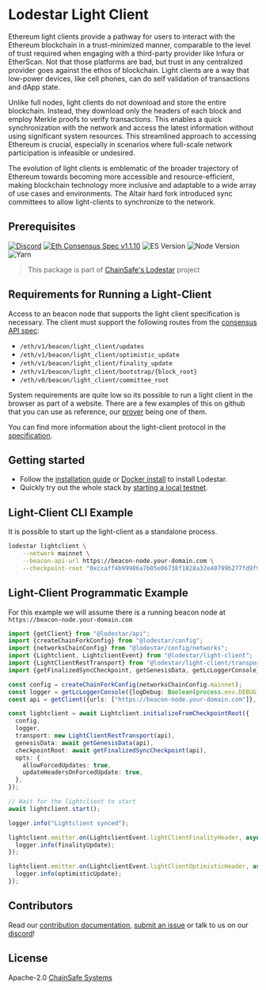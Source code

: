 # Lodestar Light Client

Ethereum light clients provide a pathway for users to interact with the Ethereum blockchain in a trust-minimized manner, comparable to the level of trust required when engaging with a third-party provider like Infura or EtherScan. Not that those platforms are bad, but trust in any centralized provider goes against the ethos of blockchain. Light clients are a way that low-power devices, like cell phones, can do self validation of transactions and dApp state.

Unlike full nodes, light clients do not download and store the entire blockchain. Instead, they download only the headers of each block and employ Merkle proofs to verify transactions. This enables a quick synchronization with the network and access the latest information without using significant system resources​. This streamlined approach to accessing Ethereum is crucial, especially in scenarios where full-scale network participation is infeasible or undesired.

The evolution of light clients is emblematic of the broader trajectory of Ethereum towards becoming more accessible and resource-efficient, making blockchain technology more inclusive and adaptable to a wide array of use cases and environments. The Altair hard fork introduced sync committees to allow light-clients to synchronize to the network.

## Prerequisites

[![Discord](https://img.shields.io/discord/593655374469660673.svg?label=Discord&logo=discord)](https://discord.gg/aMxzVcr)
[![Eth Consensus Spec v1.1.10](https://img.shields.io/badge/ETH%20consensus--spec-1.1.10-blue)](https://github.com/ethereum/consensus-specs/releases/tag/v1.1.10)
![ES Version](https://img.shields.io/badge/ES-2021-yellow)
![Node Version](https://img.shields.io/badge/node-16.x-green)
![Yarn](https://img.shields.io/badge/yarn-%232C8EBB.svg?style=for-the-badge&logo=yarn&logoColor=white)

> This package is part of [ChainSafe's Lodestar](https://lodestar.chainsafe.io) project

## Requirements for Running a Light-Client

Access to an beacon node that supports the light client specification is necessary. The client must support the following routes from the [consensus API spec](https://github.com/ethereum/consensus-specs/tree/dev):

- `/eth/v1/beacon/light_client/updates`
- `/eth/v1/beacon/light_client/optimistic_update`
- `/eth/v1/beacon/light_client/finality_update`
- `/eth/v1/beacon/light_client/bootstrap/{block_root}`
- `/eth/v0/beacon/light_client/committee_root`

System requirements are quite low so its possible to run a light client in the browser as part of a website. There are a few examples of this on github that you can use as reference, our [prover](https://chainsafe.github.io/lodestar/lightclient-prover/prover) being one of them.

You can find more information about the light-client protocol in the [specification](https://github.com/ethereum/consensus-specs).

## Getting started

- Follow the [installation guide](https://chainsafe.github.io/lodestar/getting-started/installation) or [Docker install](https://chainsafe.github.io/lodestar/getting-started/installation/#docker-installation) to install Lodestar.
- Quickly try out the whole stack by [starting a local testnet](https://chainsafe.github.io/lodestar/advanced-topics/setting-up-a-testnet).

## Light-Client CLI Example

It is possible to start up the light-client as a standalone process.

```bash
lodestar lightclient \
    --network mainnet \
    --beacon-api-url https://beacon-node.your-domain.com \
    --checkpoint-root "0xccaff4b99986a7b05e06738f1828a32e40799b277fd9f9ff069be55341fe0229"
```

## Light-Client Programmatic Example

For this example we will assume there is a running beacon node at `https://beacon-node.your-domain.com`

```ts
import {getClient} from "@lodestar/api";
import {createChainForkConfig} from "@lodestar/config";
import {networksChainConfig} from "@lodestar/config/networks";
import {Lightclient, LightclientEvent} from "@lodestar/light-client";
import {LightClientRestTransport} from "@lodestar/light-client/transport";
import {getFinalizedSyncCheckpoint, getGenesisData, getLcLoggerConsole} from "@lodestar/light-client/utils";

const config = createChainForkConfig(networksChainConfig.mainnet);
const logger = getLcLoggerConsole({logDebug: Boolean(process.env.DEBUG)});
const api = getClient({urls: ["https://beacon-node.your-domain.com"]}, {config});

const lightclient = await Lightclient.initializeFromCheckpointRoot({
  config,
  logger,
  transport: new LightClientRestTransport(api),
  genesisData: await getGenesisData(api),
  checkpointRoot: await getFinalizedSyncCheckpoint(api),
  opts: {
    allowForcedUpdates: true,
    updateHeadersOnForcedUpdate: true,
  },
});

// Wait for the lightclient to start
await lightclient.start();

logger.info("Lightclient synced");

lightclient.emitter.on(LightclientEvent.lightClientFinalityHeader, async (finalityUpdate) => {
  logger.info(finalityUpdate);
});

lightclient.emitter.on(LightclientEvent.lightClientOptimisticHeader, async (optimisticUpdate) => {
  logger.info(optimisticUpdate);
});
```

## Contributors

Read our [contribution documentation](https://chainsafe.github.io/lodestar/contribution/getting-started), [submit an issue](https://github.com/ChainSafe/lodestar/issues/new/choose) or talk to us on our [discord](https://discord.gg/yjyvFRP)!

## License

Apache-2.0 [ChainSafe Systems](https://chainsafe.io)
